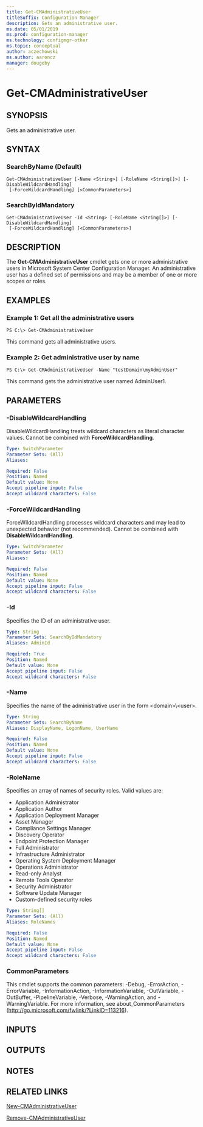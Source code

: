 ```yaml
---
title: Get-CMAdministrativeUser
titleSuffix: Configuration Manager
description: Gets an administrative user.
ms.date: 05/01/2019
ms.prod: configuration-manager
ms.technology: configmgr-other
ms.topic: conceptual
author: aczechowski
ms.author: aaroncz
manager: dougeby
---
```


# Get-CMAdministrativeUser

## SYNOPSIS
Gets an administrative user.

## SYNTAX

### SearchByName (Default)
```
Get-CMAdministrativeUser [-Name <String>] [-RoleName <String[]>] [-DisableWildcardHandling]
 [-ForceWildcardHandling] [<CommonParameters>]
```

### SearchByIdMandatory
```
Get-CMAdministrativeUser -Id <String> [-RoleName <String[]>] [-DisableWildcardHandling]
 [-ForceWildcardHandling] [<CommonParameters>]
```

## DESCRIPTION
The **Get-CMAdministrativeUser** cmdlet gets one or more administrative users in Microsoft System Center Configuration Manager.
An administrative user has a defined set of permissions and may be a member of one or more scopes or roles.

## EXAMPLES

### Example 1: Get all the administrative users
```
PS C:\> Get-CMAdministrativeUser
```

This command gets all administrative users.

### Example 2: Get administrative user by name
```
PS C:\> Get-CMAdministrativeUser -Name "testDomain\myAdminUser"
```

This command gets the administrative user named AdminUser1.

## PARAMETERS

### -DisableWildcardHandling
DisableWildcardHandling treats wildcard characters as literal character values. Cannot be combined with **ForceWildcardHandling**.

```yaml
Type: SwitchParameter
Parameter Sets: (All)
Aliases: 

Required: False
Position: Named
Default value: None
Accept pipeline input: False
Accept wildcard characters: False
```

### -ForceWildcardHandling
ForceWildcardHandling processes wildcard characters and may lead to unexpected behavior (not recommended). Cannot be combined with **DisableWildcardHandling**.

```yaml
Type: SwitchParameter
Parameter Sets: (All)
Aliases: 

Required: False
Position: Named
Default value: None
Accept pipeline input: False
Accept wildcard characters: False
```

### -Id
Specifies the ID of an administrative user.

```yaml
Type: String
Parameter Sets: SearchByIdMandatory
Aliases: AdminId

Required: True
Position: Named
Default value: None
Accept pipeline input: False
Accept wildcard characters: False
```

### -Name
Specifies the name of the administrative user in the form \<domain\>\\\<user\>.

```yaml
Type: String
Parameter Sets: SearchByName
Aliases: DisplayName, LogonName, UserName

Required: False
Position: Named
Default value: None
Accept pipeline input: False
Accept wildcard characters: False
```

### -RoleName
Specifies an array of names of security roles.
Valid values are: 

- Application Administrator
- Application Author
- Application Deployment Manager
- Asset Manager
- Compliance Settings Manager
- Discovery Operator
- Endpoint Protection Manager
- Full Administrator
- Infrastructure Administrator
- Operating System Deployment Manager
- Operations Administrator
- Read-only Analyst
- Remote Tools Operator
- Security Administrator
- Software Update Manager
- Custom-defined security roles

```yaml
Type: String[]
Parameter Sets: (All)
Aliases: RoleNames

Required: False
Position: Named
Default value: None
Accept pipeline input: False
Accept wildcard characters: False
```

### CommonParameters
This cmdlet supports the common parameters: -Debug, -ErrorAction, -ErrorVariable, -InformationAction, -InformationVariable, -OutVariable, -OutBuffer, -PipelineVariable, -Verbose, -WarningAction, and -WarningVariable. For more information, see about_CommonParameters (http://go.microsoft.com/fwlink/?LinkID=113216).

## INPUTS

## OUTPUTS

## NOTES

## RELATED LINKS

[New-CMAdministrativeUser](New-CMAdministrativeUser.md)

[Remove-CMAdministrativeUser](Remove-CMAdministrativeUser.md)


